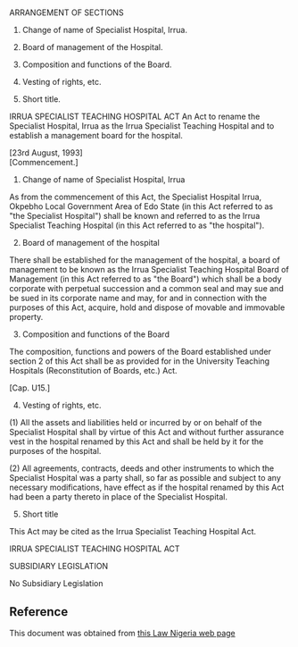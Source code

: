 # 

ARRANGEMENT OF SECTIONS

1. Change of name of Specialist Hospital, Irrua.

2. Board of management of the Hospital.

3. Composition and functions of the Board.

4. Vesting of rights, etc.

5. Short title.

IRRUA SPECIALIST TEACHING HOSPITAL ACT An Act to rename the Specialist Hospital, Irrua as the Irrua Specialist Teaching Hospital and to establish a management board for the hospital.

[23rd August, 1993]                                                                              [Commencement.]

1. Change of name of Specialist Hospital, Irrua

As from the commencement of this Act, the Specialist Hospital Irrua, Okpebho Local Government Area of Edo State (in this Act referred to as "the Specialist Hospital") shall be known and referred to as the Irrua Specialist Teaching Hospital (in this Act referred to as "the hospital").

2. Board of management of the hospital

There shall be established for the management of the hospital, a board of management to be known as the Irrua Specialist Teaching Hospital Board of Management (in this Act referred to as "the Board") which shall be a body corporate with perpetual succession and a common seal and may sue and be sued in its corporate name and may, for and in connection with the purposes of this Act, acquire, hold and dispose of movable and immovable property.

3. Composition and functions of the Board

The composition, functions and powers of the Board established under section 2 of this Act shall be as provided for in the University Teaching Hospitals (Reconstitution of Boards, etc.) Act.

[Cap. U15.]

4. Vesting of rights, etc.

(1) All the assets and liabilities held or incurred by or on behalf of the Specialist Hospital shall by virtue of this Act and without further assurance vest in the hospital renamed by this Act and shall be held by it for the purposes of the hospital.

(2) All agreements, contracts, deeds and other instruments to which the Specialist Hospital was a party shall, so far as possible and subject to any necessary modifications, have effect as if the hospital renamed by this Act had been a party thereto in place of the Specialist Hospital.

5. Short title

This Act may be cited as the Irrua Specialist Teaching Hospital Act.

IRRUA SPECIALIST TEACHING HOSPITAL ACT

SUBSIDIARY LEGISLATION

No Subsidiary Legislation

## Reference

This document was obtained from [this Law Nigeria web page](http://www.lawnigeria.com/LFN/I/Irrua-Specialist-Teaching-Hospital-Act.php)
